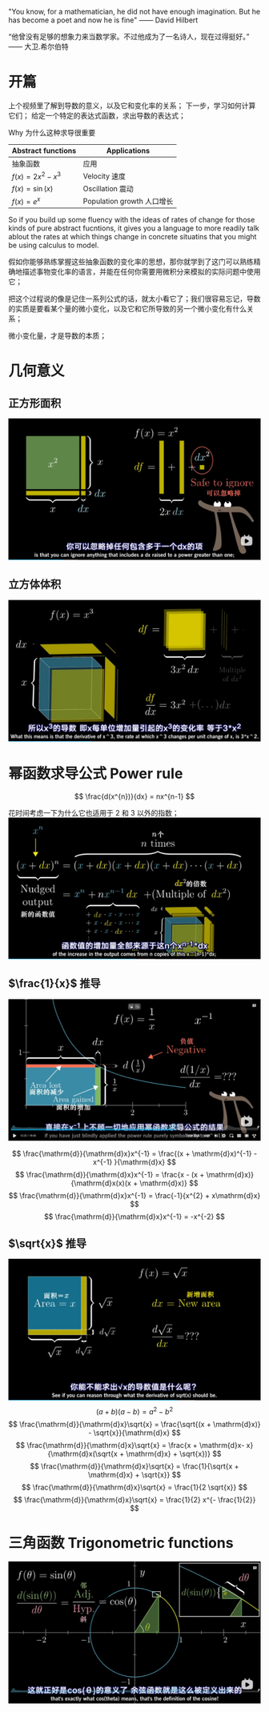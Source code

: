"You know, for a mathematician, he did not have enough imagination. But he has become a poet and now he is fine"
—— David Hilbert

“他曾没有足够的想象力来当数学家。不过他成为了一名诗人，现在过得挺好。”
—— 大卫.希尔伯特

# 开篇
上个视频里了解到导数的意义，以及它和变化率的关系；
下一步，学习如何计算它们；
给定一个特定的表达式函数，求出导数的表达式；

Why 为什么这种求导很重要

| Abstract functions | Applications |
|--------------------|--------------|
| 抽象函数 | 应用 |
|$f(x) = 2x^{2} - x^3$ | Velocity 速度 |
|$f(x) = \sin(x)$ | Oscillation 震动 |
|$f(x) = e^{x}$ | Population growth 人口增长 |

So if you build up some fluency with the ideas of rates of change for those kinds of pure abstract fucntions, it gives you a language to more readily talk ablout the rates at which things change in concrete situatins that you might be using calculus to model.

假如你能够熟练掌握这些抽象函数的变化率的思想，那你就学到了这门可以熟练精确地描述事物变化率的语言，并能在任何你需要用微积分来模拟的实际问题中使用它；

把这个过程说的像是记住一系列公式的话，就太小看它了；我们很容易忘记，导数的实质是要看某个量的微小变化，以及它和它所导致的另一个微小变化有什么关系；

微小变化量，才是导数的本质；

# 几何意义
## 正方形面积
![](Media/03用几何来求导/正方形面积.png)

## 立方体体积
![](Media/03用几何来求导/立方体体积.png)

# 幂函数求导公式 Power rule
$$
\frac{d(x^{n})}{dx} = nx^{n-1}
$$

花时间考虑一下为什么它也适用于 2 和 3 以外的指数；
![](Media/03用几何来求导/幂函数公式推导.png)

## $\frac{1}{x}$ 推导
![](Media/03用几何来求导/幂函数负1.png)

$$
\frac{\mathrm{d}}{\mathrm{d}x}x^{-1} = \frac{(x + \mathrm{d}x)^{-1} - x^{-1} }{\mathrm{d}x}
$$
$$
\frac{\mathrm{d}}{\mathrm{d}x}x^{-1} = \frac{x - (x + \mathrm{d}x)}{\mathrm{d}x(x)(x + \mathrm{d}x)}
$$
$$
\frac{\mathrm{d}}{\mathrm{d}x}x^{-1} = \frac{-1}{x^{2} + x\mathrm{d}x}
$$
$$
\frac{\mathrm{d}}{\mathrm{d}x}x^{-1} = -x^{-2}
$$

## $\sqrt{x}$ 推导
![](Media/03用几何来求导/幂函数二分之一.png)
$$
(a + b)(a -b) = a^{2} - b^{2}
$$
$$
\frac{\mathrm{d}}{\mathrm{d}x}\sqrt{x} = \frac{\sqrt{(x + \mathrm{d}x)} - \sqrt{x}}{\mathrm{d}x}
$$
$$
\frac{\mathrm{d}}{\mathrm{d}x}\sqrt{x} =
    \frac{x + \mathrm{d}x- x}{\mathrm{d}x(\sqrt{x + \mathrm{d}x} + \sqrt{x})}
$$
$$
\frac{\mathrm{d}}{\mathrm{d}x}\sqrt{x} = \frac{1}{\sqrt{x + \mathrm{d}x} + \sqrt{x}}
$$
$$
\frac{\mathrm{d}}{\mathrm{d}x}\sqrt{x} = \frac{1}{2 \sqrt{x}}
$$
$$
\frac{\mathrm{d}}{\mathrm{d}x}\sqrt{x} = \frac{1}{2} x^{- \frac{1}{2}}
$$



# 三角函数 Trigonometric functions
![](Media/03用几何来求导/sin求导.png)